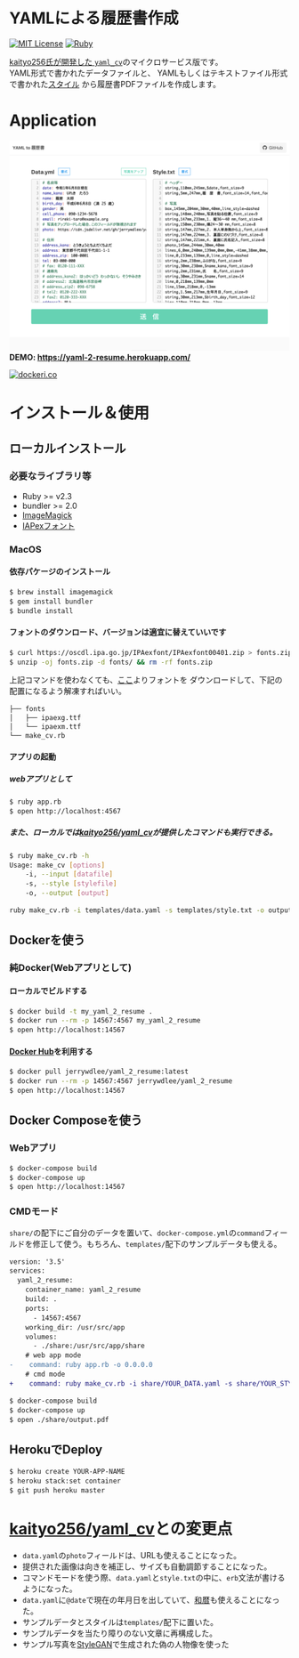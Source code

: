 YAMLによる履歴書作成
===

[![MIT License](http://img.shields.io/badge/license-MIT-blue.svg?style=flat)](LICENSE)
[![Ruby](https://img.shields.io/badge/ruby-%3E%3D2.3-red.svg)](Ruby)

[kaityo256氏が開発した `yaml_cv`](https://github.com/kaityo256/yaml_cv)のマイクロサービス版です。  
YAML形式で書かれたデータファイルと、
YAMLもしくはテキストファイル形式で書かれた[スタイル](https://qiita.com/kaityo256/items/e3884d0109223c324baf)
から履歴書PDFファイルを作成します。

# Application
![sample/photo.png](sample/screen_pc.png)  
**DEMO: https://yaml-2-resume.herokuapp.com/**

[![dockeri.co](https://dockeri.co/image/jerrywdlee/yaml_2_resume)](https://hub.docker.com/r/jerrywdlee/yaml_2_resume)

# インストール＆使用
## ローカルインストール
### 必要なライブラリ等
* Ruby >= v2.3
* bundler >= 2.0
* [ImageMagick](https://imagemagick.org/index.php)
* [IAPexフォント](https://ipafont.ipa.go.jp/node193#jp)

### MacOS
#### 依存パケージのインストール
```sh
$ brew install imagemagick
$ gem install bundler
$ bundle install
```

#### フォントのダウンロード、バージョンは適宜に替えていいです
```sh
$ curl https://oscdl.ipa.go.jp/IPAexfont/IPAexfont00401.zip > fonts.zip
$ unzip -oj fonts.zip -d fonts/ && rm -rf fonts.zip
```

上記コマンドを使わなくても、[ここ](https://ipafont.ipa.go.jp/node193#jp)よりフォントを
ダウンロードして、下記の配置になるよう解凍すればいい。

```
├── fonts
│   ├── ipaexg.ttf
│   └── ipaexm.ttf
└── make_cv.rb
```

#### アプリの起動
##### webアプリとして

```sh
$ ruby app.rb
$ open http://localhost:4567
```

##### また、ローカルでは[kaityo256/yaml_cv](https://github.com/kaityo256/yaml_cv)が提供したコマンドも実行できる。

```sh
$ ruby make_cv.rb -h
Usage: make_cv [options]
    -i, --input [datafile]
    -s, --style [stylefile]
    -o, --output [output]
```

```sh
ruby make_cv.rb -i templates/data.yaml -s templates/style.txt -o output.pdf
```
## Dockerを使う
### 純Docker(Webアプリとして)
#### ローカルでビルドする

```sh
$ docker build -t my_yaml_2_resume .
$ docker run --rm -p 14567:4567 my_yaml_2_resume
$ open http://localhost:14567
```

#### [Docker Hub](https://cloud.docker.com/repository/docker/jerrywdlee/yaml_2_resume)を利用する

```sh
$ docker pull jerrywdlee/yaml_2_resume:latest
$ docker run --rm -p 14567:4567 jerrywdlee/yaml_2_resume
$ open http://localhost:14567
```

## Docker Composeを使う
### Webアプリ
```sh
$ docker-compose build
$ docker-compose up
$ open http://localhost:14567
```

### CMDモード
`share/`の配下にご自分のデータを置いて、`docker-compose.yml`の`command`フィールドを修正して使う。もちろん、`templates/`配下のサンプルデータも使える。

```diff
version: '3.5'
services:
  yaml_2_resume:
    container_name: yaml_2_resume
    build: .
    ports:
      - 14567:4567
    working_dir: /usr/src/app
    volumes:
      - ./share:/usr/src/app/share
    # web app mode
-    command: ruby app.rb -o 0.0.0.0
    # cmd mode
+    command: ruby make_cv.rb -i share/YOUR_DATA.yaml -s share/YOUR_STYLE.txt -o share/output.pdf
```

```sh
$ docker-compose build
$ docker-compose up
$ open ./share/output.pdf
```

## HerokuでDeploy

```sh
$ heroku create YOUR-APP-NAME
$ heroku stack:set container
$ git push heroku master
```

# [kaityo256/yaml_cv](https://github.com/kaityo256/yaml_cv)との変更点

- `data.yaml`の`photo`フィールドは、URLも使えることになった。
- 提供された画像は向きを補正し、サイズも自動調節することになった。
- コマンドモードを使う際、`data.yaml`と`style.txt`の中に、`erb`文法が書けるようになった。
- `data.yaml`に`@date`で現在の年月日を出していて、[和暦](https://github.com/sugi/wareki)も使えることになった。
- サンプルデータとスタイルは`templates/`配下に置いた。
- サンプルデータを当たり障りのない文章に再構成した。
- サンプル写真を[StyleGAN](https://github.com/NVlabs/stylegan)で生成された偽の人物像を使った
